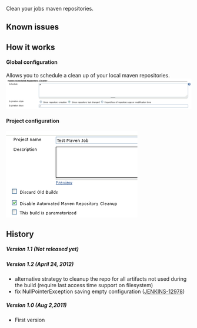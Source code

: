 Clean your jobs maven repositories.

## Known issues

## How it works

#### Global configuration

Allows you to schedule a clean up of your local maven repositories.
![](docs/images/mavenScheduledRepositoryCleaner.png)

#### Project configuration

#### ![](docs/images/disableAutomatedMavenRepoCleanup.png)

## History

##### Version 1.1 (Not released yet)

##### Version 1.2 (April 24, 2012)

-   alternative strategy to cleanup the repo for all artifacts not used
    during the build (require last access time support on filesystem)
-   fix NullPointerException saving empty configuration
    ([JENKINS-12978](https://issues.jenkins-ci.org/browse/JENKINS-12978))

##### Version 1.0 (Aug 2,2011)

-   First version
